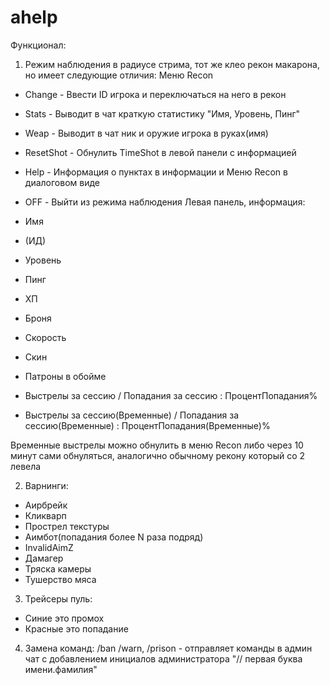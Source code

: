 # ahelp
Функционал:
1. Режим наблюдения в радиусе стрима, тот же клео рекон макарона, но имеет следующие отличия:
Меню Recon

- Change - Ввести ID игрока и переключаться на него в рекон
- Stats - Выводит в чат краткую статистику "Имя, Уровень, Пинг"
- Weap - Выводит в чат ник и оружие игрока в руках(имя)
- ResetShot - Обнулить TimeShot в левой панели с информацией
- Help - Информация о пунктах в информации и Меню Recon в диалоговом виде
- OFF - Выйти из режима наблюдения
Левая панель, информация:
- Имя
- (ИД)

- Уровень
- Пинг
- ХП
- Броня
- Скорость
- Скин
- Патроны в обойме
- Выстрелы за сессию / Попадания за сессию : ПроцентПопадания%
- Выстрелы за сессию(Временные) / Попадания за сессию(Временные) : ПроцентПопадания(Временные)%

Временные выстрелы можно обнулить в меню Recon либо через 10 минут сами обнуляться, аналогично обычному рекону который со 2 левела

2. Варнинги:
- Аирбрейк
- Кликварп
- Прострел текстуры
- Аимбот(попадания более N раза подряд)
- InvalidAimZ
- Дамагер
- Тряска камеры
- Тушерство мяса

3. Трейсеры пуль:
- Синие это промох
- Красные это попадание

4. Замена команд:
/ban /warn, /prison - отправляет команды в админ чат с добавлением инициалов администратора "// первая буква имени.фамилия"
